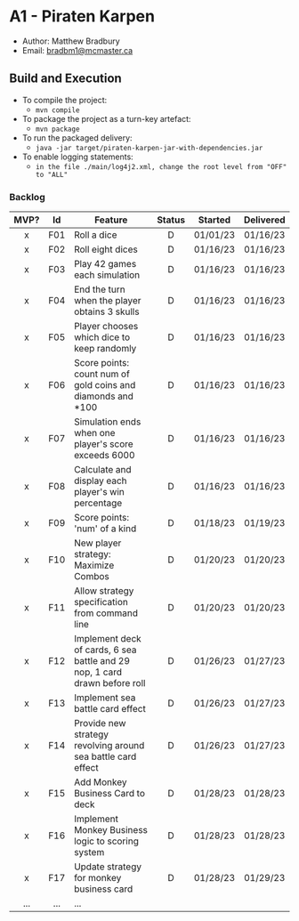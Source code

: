 # A1 - Piraten Karpen

  * Author: Matthew Bradbury
  * Email: bradbm1@mcmaster.ca

## Build and Execution
  * To compile the project:
    * `mvn compile`
  * To package the project as a turn-key artefact:
    * `mvn package`
  * To run the packaged delivery:
    * `java -jar target/piraten-karpen-jar-with-dependencies.jar` 
  * To enable logging statements:
    * `in the file ./main/log4j2.xml, change the root level from "OFF" to "ALL"`

### Backlog 

| MVP? | Id  | Feature  | Status  |  Started  | Delivered |
| :-:  |:-:  |---       | :-:     | :-:       | :-:       |
| x   | F01 | Roll a dice |  D | 01/01/23 |  01/16/23 |
| x   | F02 | Roll eight dices  |  D | 01/16/23  | 01/16/23 | 
| x   | F03 | Play 42 games each simulation  |  D  |  01/16/23 | 01/16/23 |
| x   | F04 | End the turn when the player obtains 3 skulls | D | 01/16/23 | 01/16/23 |
| x   | F05 | Player chooses which dice to keep randomly | D | 01/16/23 | 01/16/23 | 
| x   | F06 | Score points: count num of gold coins and diamonds and \*100| D | 01/16/23 | 01/16/23 |
| x   | F07 | Simulation ends when one player's score exceeds 6000 | D | 01/16/23 | 01/16/23 |
| x   | F08 | Calculate and display each player's win percentage | D | 01/16/23 | 01/16/23 |  
| x   | F09 | Score points: 'num' of a kind | D | 01/18/23 | 01/19/23 |
| x   | F10 | New player strategy: Maximize Combos | D | 01/20/23 | 01/20/23 |
| x   | F11 | Allow strategy specification from command line | D | 01/20/23 | 01/20/23 |
| x   | F12 | Implement deck of cards, 6 sea battle and 29 nop, 1 card drawn before roll | D | 01/26/23 | 01/27/23 |
| x   | F13 | Implement sea battle card effect | D | 01/26/23 | 01/27/23|
| x   | F14 | Provide new strategy revolving around sea battle card effect | D | 01/26/23 | 01/27/23 | 
| x   | F15 | Add Monkey Business Card to deck | D | 01/28/23 | 01/28/23 | 
| x   | F16 | Implement Monkey Business logic to scoring system | D | 01/28/23 | 01/28/23 | 
| x   | F17 | Update strategy for monkey business card | D | 01/28/23 | 01/29/23 |
| ... | ... | ... |

